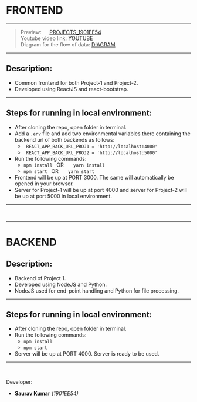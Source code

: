 # **FRONTEND**
***
> Preview: &emsp; [PROJECTS_1901EE54](https://projects1901ee54.netlify.app/) <br/>
> Youtube video link: [YOUTUBE](https://youtu.be/YWeG__pM3_w)<br/>
> Diagram for the flow of data: [DIAGRAM](https://drive.google.com/file/d/1SEa-MSSLklAIfgE8nb4EOt79lEghE6T7/view?usp=sharing)<br/>
***
## Description:
* Common frontend for both Project-1 and Project-2.
* Developed using ReactJS and react-bootstrap.

---

## Steps for running in local environment:

*  After cloning the repo, open folder in terminal.
* Add a ```.env``` file and add two environmental variables there containing the backend url of both backends as follows:
    * ``` REACT_APP_BACK_URL_PROJ1 = 'http://localhost:4000'```
    * ``` REACT_APP_BACK_URL_PROJ2 = 'http://localhost:5000'```
* Run the following commands:
    * ```npm install ``` OR &nbsp; ```  yarn install``` 
    * ```npm start ``` OR &nbsp; ```  yarn start``` 
* Frontend will be up at PORT 3000. The same will automatically be opened in your browser.
* Server for Project-1 will be up at port 4000 and server for Project-2 will be up at port 5000 in local environment. 

---
<br/>

***
# **BACKEND**

## Description:
* Backend of Project 1.
* Developed using NodeJS and Python.
* NodeJS used for end-point handling and Python for file processing.

---

## Steps for running in local environment:

*  After cloning the repo, open folder in terminal.
* Run the following commands:
    * ```npm install``` 
    * ```npm start``` 
* Server will be up at PORT 4000. Server is ready to be used.

---
<br/>


Developer: 

* **Saurav Kumar** _(1901EE54)_